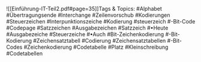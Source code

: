 
![[Einführung-IT-Teil2.pdf#page=35]]Tags & Topics:
   #Alphabet
   #Übertragungsende
   #Interchange
   #Zeilenvorschub
   #Kodierungen
   #Steuerzeichen
   #Interpunktionszeiche
   #Kodierung
   #steuerzeich
   #-Bit-Code
   #Codepage
   #Satzzeichen
   #Ausgabezeichen
   #Satzzeich
   #•Heute
   #Ausgabezeiche
   #Steuerzeiche
   #•Auch
   #Bit-Zeichenkodierung
   #-Bit-Kodierung
   #Zeichensatztabell
   #Codierung
   #Zeichensatztabellen
   #-Bit-Codes
   #Zeichenkodierung
   #Codetabelle
   #Platz
   #Kleinschreibung
   #Codetabellen